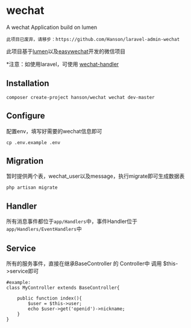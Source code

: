 # wechat
A wechat Application build on lumen

`此项目已废弃，请移步：https://github.com/Hanson/laravel-admin-wechat`

此项目基于[lumen](https://lumen.laravel.com/)以及[easywechat](https://easywechat.org)开发的微信项目

*注意：如使用laravel，可使用 [wechat-handler](https://github.com/HanSon/wechat-handler)

## Installation

```
composer create-project hanson/wechat wechat dev-master
```

## Configure
配置env，填写好需要的wechat信息即可
```
cp .env.example .env
```

## Migration
暂时提供两个表，wechat_user以及message，执行migrate即可生成数据表
```
php artisan migrate
```

## Handler
所有消息事件都位于`app/Handlers`中，事件Handler位于`app/Handlers/EventHandlers`中


## Service
所有的服务事件，直接在继承BaseController 的 Controller中 调用 $this->service即可

    #example:
    class MyController extends BaseController{
    
        public function index(){
            $user = $this->user;
            echo $user->get('openid')->nickname;
        }
    }

